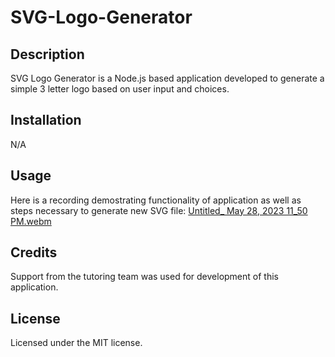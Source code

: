 # SVG-Logo-Generator

## Description

SVG Logo Generator is a Node.js based application developed to generate a simple 3 letter logo based on user input and choices.

## Installation

N/A

## Usage

Here is a recording demostrating functionality of application as well as steps necessary to generate new SVG file: [Untitled_ May 28, 2023 11_50 PM.webm](https://github.com/leopelo/SVG-Logo-Generator/assets/127148387/19ddb803-583b-4b80-bcd3-01c3b4a86aed)

## Credits
Support from the tutoring team was used for development of this application.
## License

Licensed under the MIT license.
